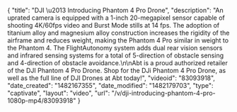 {
    "title": "DJI \u2013 Introducing Phantom 4 Pro Drone",
    "description": "An uprated camera is equipped with a 1-inch 20-megapixel sensor capable of shooting 4K\/60fps video and Burst Mode stills at 14 fps. The adoption of titanium alloy and magnesium alloy construction increases the rigidity of the airframe and reduces weight, making the Phantom 4 Pro similar in weight to the Phantom 4. The FlightAutonomy system adds dual rear vision sensors and infrared sensing systems for a total of 5-direction of obstacle sensing and 4-direction of obstacle avoidance.\n\nAbt is a proud authorized retailer of the DJI Phantom 4 Pro Drone. Shop for the DJi Phantom 4 Pro Drone, as well as the full line of DJI Drones at Abt today!",
    "videoid": "83093918",
    "date_created": "1482167355",
    "date_modified": "1482179703",
    "type": "captivate",
    "layout": "video",
    "url": "\/v\/dji-introducing-phantom-4-pro-1080p-mp4\/83093918"
}